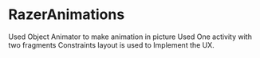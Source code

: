 # RazerAnimations
Used Object Animator to make animation in picture
Used One activity with two fragments
Constraints layout is used to Implement the UX. 
